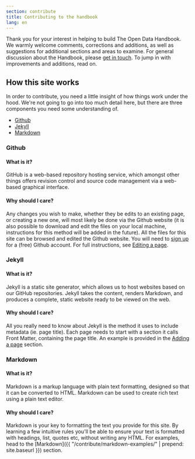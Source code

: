 ```yaml
---
section: contribute
title: Contributing to the handbook
lang: en
---
```


<p class="lead">Thank you for your interest in helping to build The Open Data Handbook. We warmly welcome comments, corrections and additions, as well as suggestions for additional sections and areas to examine. For general discussion about the Handbook, please <a href="{{ site.contact }}" rel="external">get in touch</a>. To jump in with improvements and additions, read on.</p>

## How this site works

In order to contribute, you need a little insight of how things work under the hood. We're not going to go into too much detail here, but there are three components you need some understanding of.

<div class="contributing">
  <ul class="tools">
    <li class="github"><a href="#Github">Github</a></li>
    <li class="jekyll"><a href="#Jekyll">Jekyll</a></li>
    <li class="markdown"><a href="#Markdown">Markdown</a></li>
  </ul>
</div>

<h3 id="Github">Github</h3>

#### What is it?

GitHub is a web-based repository hosting service, which amongst other things offers revision control and source code management via a web-based graphical interface.

#### Why should I care?

Any changes you wish to make, whether they be edits to an existing page, or creating a new one, will most likely be done via the Github website (it is also possible to download and edit the files on your local machine, instructions for this method will be added in the future). All the files for this site can be browsed and edited the Github website. You will need to [sign up](https://github.com/) for a (free) Github account. For full instructions, see [Editing a page](editing/).

<h3 id="Jekyll">Jekyll</h3>

#### What is it?

Jekyll is a static site generator, which allows us to host websites based on our GitHub repositories. Jekyll takes the content, renders Markdown, and produces a complete, static website ready to be viewed on the web.

#### Why should I care?

All you really need to know about Jekyll is the method it uses to include metadata (ie. page title). Each page needs to start with a section it calls Front Matter, containing the page title. An example is provided in the [Adding a page](adding/) section.

<h3 id="Markdown">Markdown</h3>

#### What is it?

Markdown is a markup language with plain text formatting, designed so that it can be converted to HTML. Markdown can be used to create rich text using a plain text editor.

#### Why should I care?

Markdown is your key to formatting the text you provide for this site. By learning a few intuitive rules you'll be able to ensure your text is formatted with headings, list, quotes etc, without writing any HTML. For examples, head to the [Markdown]({{ "/contribute/markdown-examples/" | prepend: site.baseurl }}) section.
